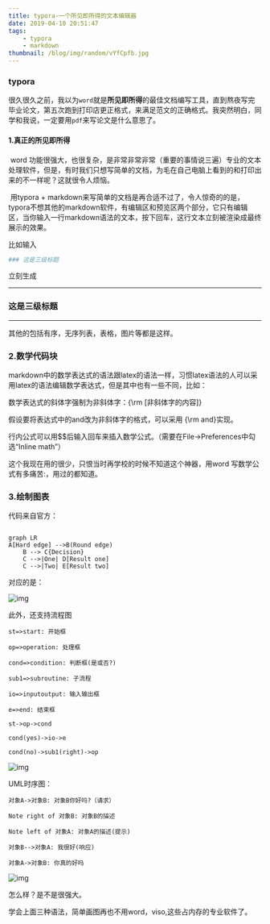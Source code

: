 ```yaml
---
title: typora-一个所见即所得的文本编辑器
date: 2019-04-10 20:51:47
tags:
    - typora
    - markdown
thumbnail: /blog/img/random/vYfCpfb.jpg
---
```


### typora

​	很久很久之前，我以为`word`就是**所见即所得**的最佳文档编写工具，直到熬夜写完毕业论文，第五次跑到打印店更正格式，来满足范文的正确格式。我突然明白，同学和我说，一定要用`pdf`来写论文是什么意思了。

#### 1.真正的所见即所得



​	word 功能很强大，也很复杂，是非常非常非常（重要的事情说三遍）专业的文本处理软件，但是，有时我们只想写简单的文档，为毛在自己电脑上看到的和打印出来的不一样呢？这就很令人烦恼。

​	用typora + markdown来写简单的文档是再合适不过了，令人惊奇的的是，typora不想其他的markdown软件，有编辑区和预览区两个部分，它只有编辑区，当你输入一行markdown语法的文本，按下回车，这行文本立刻被渲染成最终展示的效果。

比如输入  

```sh
### 这是三级标题
```

立刻生成

------



### 这是三级标题

------



其他的包括有序，无序列表，表格，图片等都是这样。



### 2.数学代码块

​	markdown中的数学表达式的语法跟latex的语法一样，习惯latex语法的人可以采用latex的语法编辑数学表达式，但是其中也有一些不同，比如：

数学表达式的斜体字强制为非斜体字：{\rm [非斜体字的内容]}

假设要将表达式中的and改为非斜体字的格式，可以采用 {\rm and}实现。

行内公式可以用$$后输入回车来插入数学公式。（需要在File->Preferences中勾选“Inline math”）

这个我现在用的很少，只恨当时再学校的时候不知道这个神器，用word 写数学公式有多痛苦:，用过的都知道。

### 3.绘制图表

代码来自官方：

```shell

graph LR
A[Hard edge] -->B(Round edge)
    B --> C{Decision}
    C -->|One| D[Result one]
    C -->|Two| E[Result two]

```

对应的是：

![img](https://wx4.sinaimg.cn/mw1024/bca3c023gy1g1xv6mmn64j20wm07sjrb.jpg)

此外，还支持流程图

```shell
st=>start: 开始框

op=>operation: 处理框

cond=>condition: 判断框(是或否?)

sub1=>subroutine: 子流程

io=>inputoutput: 输入输出框

e=>end: 结束框

st->op->cond

cond(yes)->io->e

cond(no)->sub1(right)->op
```

![img](https://wx3.sinaimg.cn/mw1024/bca3c023gy1g1xv6mhti3j20wn0hrjrk.jpg)

UML时序图：

```/shell
对象A->对象B: 对象B你好吗?（请求）

Note right of 对象B: 对象B的描述

Note left of 对象A: 对象A的描述(提示)

对象B-->对象A: 我很好(响应)

对象A->对象B: 你真的好吗
```



![img](https://wx1.sinaimg.cn/mw1024/bca3c023gy1g1xv6mhnjkj20wk0b60ss.jpg)



怎么样？是不是很强大。



学会上面三种语法，简单画图再也不用word，viso,这些占内存的专业软件了。

